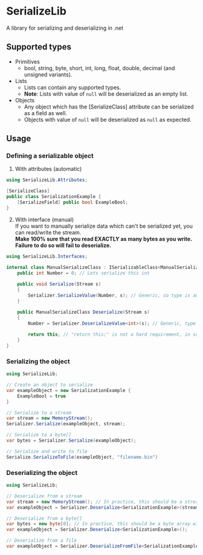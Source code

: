 ﻿# SerializeLib
A library for serializing and deserializing in .net

## Supported types
* Primitives
  * bool, string, byte, short, int, long, float, double, decimal (and unsigned variants).
* Lists
  * Lists can contain any supported types.
  * **Note**: Lists with value of `null` will be deserialized as an empty list.
* Objects
  * Any object which has the \[SerializeClass] attribute can be serialized as a field as well.
  * Objects with value of `null` will be deserialized as `null` as expected.

## Usage
### Defining a serializable object

1. With attributes (automatic)
```csharp
using SerializeLib.Attributes;

[SerializeClass]
public class SerializationExample {
    [SerializeField] public bool ExampleBool;
}
```
2. With interface (manual)  
If you want to manually serialize data which can't be serialized yet, you can read/write the stream.  
**Make 100% sure that you read EXACTLY as many bytes as you write. Failure to do so will fail to deserialize.**
```csharp
using SerializeLib.Interfaces;

internal class ManualSerializeClass : ISerializableClass<ManualSerializeClass> {
    public int Number = 0; // Lets serialize this int
    
    public void Serialize(Stream s)
    {
        Serializer.SerializeValue(Number, s); // Generic, so type is auto-detected here
    }

    public ManualSerializeClass Deserialize(Stream s)
    {
        Number = Serializer.DeserializeValue<int>(s); // Generic, type is specified here
        
        return this; // "return this;" is not a hard requirement, in some cases, you might want to return something else.
    }
}
```

### Serializing the object
```csharp
using SerializeLib;

// Create an object to serialize
var exampleObject = new SerializationExample {
    ExampleBool = true
}

// Serialize to a stream
var stream = new MemoryStream();
Serializer.Serialize(exampleObject, stream);

// Serialize to a byte[]
var bytes = Serializer.Serialize(exampleObject);

// Serialize and write to file
Serialize.SerializeToFile(exampleObject, "filename.bin")
```

### Deserializing the object
```csharp
using SerializeLib;

// Deserialize from a stream
var stream = new MemoryStream(); // In practice, this should be a stream with the serialized bytes
var exampleObject = Serializer.Deserialize<SerializationExample>(stream);

// Deserialize from a byte[]
var bytes = new byte[0]; // In practice, this should be a byte array with the serialized bytes
var exampleObject = Serializer.Deserialize<SerializationExample>();

// Deserialize from a file
var exampleObject = Serializer.DeserializeFromFile<SerializationExample>("filename.bin");
```
